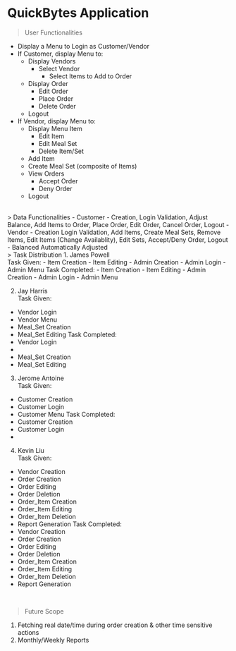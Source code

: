 # QuickBytes Application

> User Functionalities
- Display a Menu to Login as Customer/Vendor
- If Customer, display Menu to:  
  - Display Vendors
    - Select Vendor 
      - Select Items to Add to Order 
  - Display Order
    - Edit Order 
    - Place Order
    - Delete Order
  - Logout
- If Vendor, display Menu to: 
  - Display Menu Item 
    - Edit Item
    - Edit Meal Set
    - Delete Item/Set
  - Add Item
  - Create Meal Set (composite of Items) 
  - View Orders
    - Accept Order
    - Deny Order
  - Logout
<br />
> Data Functionalities
- Customer
  - Creation, Login Validation, Adjust Balance, Add Items to Order, Place Order, Edit Order, Cancel Order, Logout
- Vendor
  - Creation Login Validation, Add Items, Create Meal Sets, Remove Items, Edit Items (Change Availablity), Edit Sets, Accept/Deny Order, Logout
- Balanced Automatically Adjusted
<br />
> Task Distribution
1. James Powell <br />
Task Given:
  - Item Creation
  - Item Editing
  - Admin Creation
  - Admin Login
  - Admin Menu
Task Completed: 
  - Item Creation
  - Item Editing
  - Admin Creation
  - Admin Login
  - Admin Menu
  
2. Jay Harris <br />
Task Given:
  - Vendor Login
  - Vendor Menu
  - Meal_Set Creation
  - Meal_Set Editing
Task Completed: 
  - Vendor Login
  - 
  - Meal_Set Creation
  - Meal_Set Editing

3. Jerome Antoine <br />
Task Given:
  - Customer Creation
  - Customer Login
  - Customer Menu
Task Completed: 
  - Customer Creation
  - Customer Login
  - 

4. Kevin Liu <br />
Task Given:
  - Vendor Creation
  - Order Creation
  - Order Editing
  - Order Deletion
  - Order_Item Creation
  - Order_Item Editing
  - Order_Item Deletion
  - Report Generation
Task Completed:
  - Vendor Creation
  - Order Creation
  - Order Editing
  - Order Deletion
  - Order_Item Creation
  - Order_Item Editing
  - Order_Item Deletion
  - Report Generation
<br />  

> Future Scope
1. Fetching real date/time during order creation & other time sensitive actions
2. Monthly/Weekly Reports
<br />  
